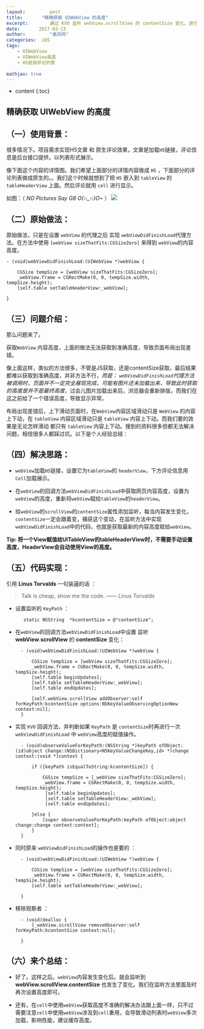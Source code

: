 ```yaml
---
layout:     	post
title:       "精确获取 UIWebView 的高度"
excerpt: 		通过 KVO 监听 webView.scrollView 的 contentSize 变化，进行精确获取 UIWebView 的高度 
date:     	2017-03-13 
author:     	"袁凤鸣"
categories:  iOS
tags:
    - UIWebView
    - UIWebView高度
    - H5底部评论列表
    
mathjax: true
---
```

 
* content
{:toc} 

## 精确获取 **UIWebView** 的高度

## （一）使用背景：
很多情况下。项目需求实现H5文章  和 原生评论效果，文章是加载`H5`链接，评论信息是后台接口提供，以列表形式展示。

像下面这个内容的详情图。我们希望上面部分的详情内容做成 `H5` ，下面部分的评论列表做成原生的。。我们这个时候就想到了把 `H5` 嵌入到  `tableView` 的  `tableHeaderView` 上面。然后评论就用 `cell` 进行显示。

如图：（ *NO Pictures Say G8  O(∩_∩)O~* ）
![](http://wx2.sinaimg.cn/mw690/cb81ffe8gy1fdl7imgcxhj20ku1dan6h.jpg)







## （二）原始做法：
原始做法，只是在设置 `webView` 的代理之后 实现  `webViewDidFinishLoad`代理方法。在方法中使用 `[webView sizeThatFits:CGSizeZero]` 来得到 `webView`的内容高度。

	- (void)webViewDidFinishLoad:(UIWebView *)webView {
	
	    CGSize tempSize = [webView sizeThatFits:CGSizeZero];
	    _webView.frame = CGRectMake(0, 0, tempSize.width, tempSize.height);
	    [self.table setTableHeaderView:_webView];
	    
	}

## （三）问题介绍：
那么问题来了。

获取`WebView` 内容高度，上面的做法无法获取到准确高度，导致页面布局出现差错。


像上面这样，类似的方法很多，不管是JS获取，还是contentSize获取，最后结果都难以获取到准确高度，并非方法不行，*而是：
`webViewDidFinishLoad`代理方法被调用时，页面并不一定完全展现完成，可能有图片还未加载出来，导致此时获取的高度是并不是最终高度*，过会儿图片加载出来后，浏览器会重新排版，而我们在这之前给了一个错误高度，导致显示异常。

布局出现差错后，上下滑动页面时，在`WebView`内容区域滑动只是 `WebView` 的内容上下动，在 `tableView` 内容区域滑动只是  `tableView` 内容上下动。而我们要的效果是无论怎样滑动 都只有  `tableView` 内容上下动。搜到的资料很多但都无法解决问题，相信很多人都踩过坑。以下是个人经验总结：


## （四）解决思路：

-  `webView`加载`H5`链接，设置它为`tableView`的 `headerView`，下方评论信息用`Cell`加载展示。

- 在`webView`的回调方法`webViewDidFinishLoad`中获取网页内容高度，设置为`webView`的高度，重新将`webView`赋给`tableView`的`headerView`。
- 给`webView`的`scrollView`的`contentSize`属性添加监听，每当内容发生变化，`contentSize`一定会跟着变，捕获这个变动，在监听方法中实现`webViewDidFinishLoad`中的代码，也就是获取最新的内容高度赋给`webView`。

**Tip: 将一个View赋值给UITableView的tableHeaderView时，不需要手动设置高度，HeaderView会自动使用View的高度。**

## （五）代码实现：
引用 **Linus Torvalds** 一句装逼的话 ：

> Talk is cheap, show me the code.   —— Linus Torvalds

- 设置监听的 `KeyPath` ：

		 static NSString  *kcontentSize = @"contentSize";
- 在`webView`的回调方法`webViewDidFinishLoad`中设置 监听 **webView**.**scrollView** 的 **contentSize** 变化：

    	- (void)webViewDidFinishLoad:(UIWebView *)webView {
    	
    	    CGSize tempSize = [webView sizeThatFits:CGSizeZero];
    	    _webView.frame = CGRectMake(0, 0, tempSize.width, tempSize.height);
    	    [self.table beginUpdates];
    	    [self.table setTableHeaderView:_webView];
    	    [self.table endUpdates];
    	    
    	    [self.webView.scrollView addObserver:self forKeyPath:kcontentSize options:NSKeyValueObservingOptionNew context:nil];
    	}
		


- 实现 `KVO` 回调方法，并判断如果  `KeyPath`  是 `contentSize`时再进行一次 `webViewDidFinishLoad` 中 `webView`高度的赋值操作。

		- (void)observeValueForKeyPath:(NSString *)keyPath ofObject:(id)object change:(NSDictionary<NSKeyValueChangeKey,id> *)change context:(void *)context {
		
		    if ([keyPath isEqualToString:kcontentSize]) {
		        
		        CGSize tempSize = [_webView sizeThatFits:CGSizeZero];
		        _webView.frame = CGRectMake(0, 0, tempSize.width, tempSize.height);
		         [self.table beginUpdates];
	             [self.table setTableHeaderView:_webView];
	             [self.table endUpdates];
		        
		    }else {
		        [super observeValueForKeyPath:keyPath ofObject:object change:change context:context];
		    }
		}

- 同时原来 `webViewDidFinishLoad`的操作也是要的 ：
		
		- (void)webViewDidFinishLoad:(UIWebView *)webView {
		
		    CGSize tempSize = [webView sizeThatFits:CGSizeZero];
		    _webView.frame = CGRectMake(0, 0, tempSize.width, tempSize.height);
		    [self.table setTableHeaderView:_webView];
		    
		}

- 移除观察者 ：

		- (void)dealloc {
		    [_webView.scrollView removeObserver:self forKeyPath:kcontentSize context:nil];
		    
		}

## （六）来个总结：
- 好了。这样之后。`webView`内容发生变化后。就会监听到 **webView.scrollView.contentSize** 也发生了变化。我们在监听方法里面及时再次设置高度即可。

- 还有，在`cell`中使用`webView`获取高度不准确的解决办法跟上面一样，只不过需要注意`cell`中使用`webView`涉及到`cell`重用，会导致滑动列表时`webView`多次加载，影响性能，建议缓存高度。

